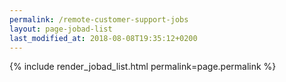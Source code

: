 ```yaml
---
permalink: /remote-customer-support-jobs
layout: page-jobad-list
last_modified_at: 2018-08-08T19:35:12+0200
---
```

{% include render_jobad_list.html permalink=page.permalink %}
